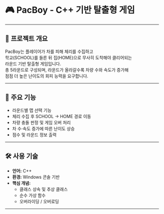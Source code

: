 # 🎮 PacBoy - C++ 기반 탈출형 게임

---

## 📌 프로젝트 개요

PacBoy는 플레이어가 차를 피해 체리를 수집하고  
학교(SCHOOL)를 들른 뒤 집(HOME)으로 무사히 도착해야 클리어되는  
라운드 기반 탈출형 게임입니다.  
총 5라운드로 구성되며, 라운드가 올라갈수록 차량 수와 속도가 증가해  
점점 더 높은 난이도의 회피 능력을 요구합니다.

---

## 🔧 주요 기능

- 라운드별 맵 선택 기능  
- 체리 수집 후 SCHOOL → HOME 경로 이동  
- 차량 충돌 판정 및 게임 오버 처리  
- 차 수·속도 증가에 따른 난이도 상승  
- 점수 및 라운드 정보 출력

---

## 🛠️ 사용 기술

- **언어:** C++  
- **환경:** Windows 콘솔 기반  
- **핵심 개념:**  
  - 클래스 상속 및 추상 클래스  
  - 순수 가상 함수  
  - 오버라이딩 / 오버로딩

---

